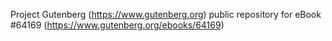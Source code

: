 Project Gutenberg (https://www.gutenberg.org) public repository for
eBook #64169 (https://www.gutenberg.org/ebooks/64169)
